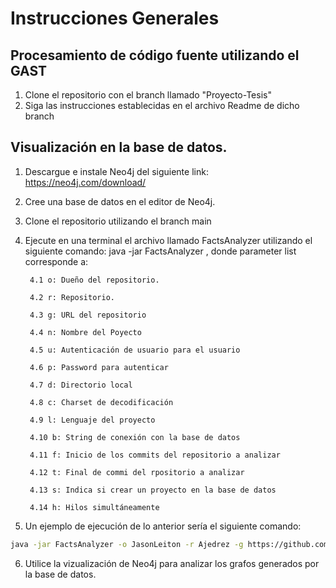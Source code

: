 # Instrucciones Generales

## Procesamiento de código fuente utilizando el GAST
1. Clone el repositorio con el branch llamado "Proyecto-Tesis"
2. Siga las instrucciones establecidas en el archivo Readme de dicho branch

## Visualización en la base de datos. 
1. Descargue e instale Neo4j del siguiente link: https://neo4j.com/download/
2. Cree una base de datos en el editor de Neo4j. 
3. Clone el repositorio utilizando el branch main
4. Ejecute en una terminal el archivo llamado FactsAnalyzer utilizando el siguiente comando: java -jar FactsAnalyzer <parameter list>, donde parameter list corresponde a: 
  
        4.1 o: Dueño del repositorio.

        4.2 r: Repositorio.

        4.3 g: URL del repositorio

        4.4 n: Nombre del Poyecto

        4.5 u: Autenticación de usuario para el usuario

        4.6 p: Password para autenticar

        4.7 d: Directorio local

        4.8 c: Charset de decodificación

        4.9 l: Lenguaje del proyecto

        4.10 b: String de conexión con la base de datos

        4.11 f: Inicio de los commits del repositorio a analizar

        4.12 t: Final de commi del rpositorio a analizar

        4.13 s: Indica si crear un proyecto en la base de datos

        4.14 h: Hilos simultáneamente
 
5. Un ejemplo de ejecución de lo anterior sería el siguiente comando: 
  ```bash
  java -jar FactsAnalyzer -o JasonLeiton -r Ajedrez -g https://github.com/JasonLeiton/Ajedrez -n Ajedrez -u JasonLeiton -p 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 -d C:\\Users\\Computadores\\Downloads\\ResultadosTesis\\output -c UTF-8 -l JAVA -b neo4j://localhost:7687,neo4j,123 -f1 -t1 -s -h10 
  ```

6. Utilice la vizualización de Neo4j para analizar los grafos generados por la base de datos.
